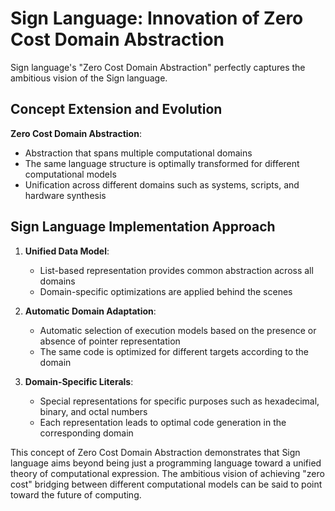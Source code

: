 # Sign Language: Innovation of Zero Cost Domain Abstraction

Sign language's "Zero Cost Domain Abstraction" perfectly captures the ambitious vision of the Sign language.

## Concept Extension and Evolution

**Zero Cost Domain Abstraction**:
- Abstraction that spans multiple computational domains
- The same language structure is optimally transformed for different computational models
- Unification across different domains such as systems, scripts, and hardware synthesis

## Sign Language Implementation Approach

1. **Unified Data Model**:
   - List-based representation provides common abstraction across all domains
   - Domain-specific optimizations are applied behind the scenes

2. **Automatic Domain Adaptation**:
   - Automatic selection of execution models based on the presence or absence of pointer representation
   - The same code is optimized for different targets according to the domain

3. **Domain-Specific Literals**:
   - Special representations for specific purposes such as hexadecimal, binary, and octal numbers
   - Each representation leads to optimal code generation in the corresponding domain

This concept of Zero Cost Domain Abstraction demonstrates that Sign language aims beyond being just a programming language toward a unified theory of computational expression. The ambitious vision of achieving "zero cost" bridging between different computational models can be said to point toward the future of computing.